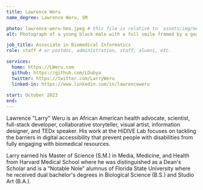 ```yaml
---
title: Lawrence Weru
name_degree: Lawrence Weru, SM

photo: lawrence-weru-hms.jpeg # this file is relative to `assets/img/members/`
alt: Photograph of a young black male with a full smile framed by a goatee. He wears a black fleece vest over a white checkered dress shirt and a graduation cap. He stands in front of the fenced grass of a marble building.

job_title: Associate in Biomedical Informatics
role: staff # or postdoc, administration, staff, alumni, etc.

services:
  home: https://LWeru.com
  github: https://github.com/LDubya
  twitter: https://twitter.com/LarryWeru
  linked-in: https://www.linkedin.com/in/lawrenceweru
  
start: October 2023
end:
---
```

Lawrence "Larry" Weru is an African American health advocate, scientist, full-stack developer, collaborative storyteller, visual artist, information designer, and TEDx speaker. His work at the HiDIVE Lab focuses on tackling the barriers in digital accessibility that prevent people with disabilities from fully engaging with biomedical resources.

Larry earned his Master of Science (S.M.) in Media, Medicine, and Health from Harvard Medical School where he was distinguished as a Dean's Scholar and is a “Notable Nole” alumnus of Florida State University where he received dual bachelor's degrees in Biological Science (B.S.) and Studio Art (B.A.).